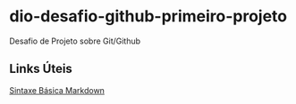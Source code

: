 # dio-desafio-github-primeiro-projeto
Desafio de Projeto sobre Git/Github

## Links Úteis
[Sintaxe Básica Markdown](https://www.markdownguide.org/basic-syntax/)
